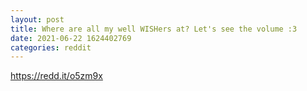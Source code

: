 ```yaml
--- 
layout: post 
title: Where are all my well WISHers at? Let's see the volume :3 
date: 2021-06-22 1624402769 
categories: reddit 
--- 
```

https://redd.it/o5zm9x